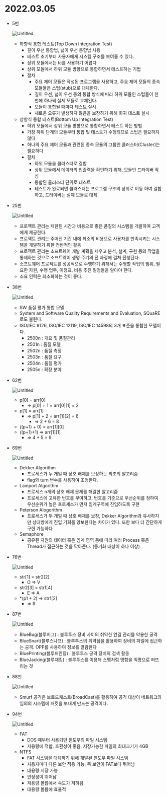# 2022.03.05

- 5번
    
    ![Untitled](2022%2003%2005%20e9bc204a37ad42db8960cae514e4bbe8/Untitled.png)
    
    - 하향식 통합 테스트(Top Down Integration Test)
        - 깊이 우선 통합법, 넓이 우선 통합법 사용
        - 테스트 초기부터 사용자에게 시스템 구조를 보여줄 수 있다.
        - 상위 모듈에서는 tc를 사용하기 어렵다
        - 상위 모듈에서 하위 모듈 방향으로 통합하면서 테스트하는 기법
        - 절차
            - 주요 제어 모듈은 작성된 프로그램을 사용하고, 주요 제어 모듈의 종속 모듈들은 스텁(stub)으로 대체한다.
            - 깊이 우선, 넓이 우선 등의 통합 방식에 따라 하위 모듈인 스텁들이 한 번에 하나씩 실제 모듈로 교체된다.
            - 모듈이 통합될 때마다 테스트 실시
            - 새로운 오류가 발생하지 않음을 보장하기 위해 회귀 테스트 실시
    - 상향식 통합 테스트(Bottom Up Integration Test)
        - 하위 모듈에서 상위 모듈 방향으로 통합하면서 테스트 하는 방법
        - 가장 하위 단계의 모듈부터 통합 및 테스트가 수행되므로 스텁은 필요하지 않다
        - 하나의 주요 제어 모듈과 관련된 종속 모듈의 그룹인 클러스터(Cluster)는 필요하다
        - 절차
            - 하위 모듈을 클러스터로 결합
            - 상위 모듈에서 데이터의 입출력을 확인하기 위해, 모듈인 드라이버 작성
            - 통합된 클러스터 단위로 테스트
            - 테스트가 완료되면 클러스터는 프로그램 구조의 상위로 이동 하여 결합하고, 드라이버는 실제 모듈로 대체
- 25번
    
    ![Untitled](2022%2003%2005%20e9bc204a37ad42db8960cae514e4bbe8/Untitled%201.png)
    
    - 프로젝트 관리는 제한된 시간과 비용으로 좋은 품질의 시스템을 개발하여 고객에게 제공한다.
    - 프로젝트 관리는 주어진 기간 내에 최소의 비용으로 사용자를 만족시키는 시스템을 개발하기 위한 전반적인 활동
    - 프로젝트 관리는 소프트웨어 개발 계획을 세우고 분석, 설계, 구현 등의 작업을 통제하는 것으로 소프트웨어 생명 주기의 전 과정에 걸쳐 진행된다.
    - 소프트웨어 프로젝트를 성공적으로 수행하기 위해서는 수행할 작업의 범위, 필요한 자원, 수행 업무, 이정표, 비용 추진 일정들을 알아야 한다.
    - 소요 인력은 최소화하는 것이 좋다.
- 38번
    
    ![Untitled](2022%2003%2005%20e9bc204a37ad42db8960cae514e4bbe8/Untitled%202.png)
    
    - SW 품질 평가 통합 모델
    - System and Software Quality Requirements and Evaluation, SQuaRE로도 불린다.
    - ISO/IEC 9126, ISO/IEC 12119, ISO/IEC 14598의 3개 표준을 통합한 모델이다.
        - 2500n : 개요 및 품질관리
        - 2501n : 품질 모델
        - 2502n : 품질 측정
        - 2503n : 품질 요구
        - 2504n : 품질 평가
        - 2505n : 확장 분야
- 62번
    
    ![Untitled](2022%2003%2005%20e9bc204a37ad42db8960cae514e4bbe8/Untitled%203.png)
    
    - p[0] = arr[0]
        - ⇒ p[0] + 1 = arr[0][1] = 2
    - p[1] = arr[1]
        - ⇒ p[1] + 2 = arr[1][2] = 6
            - ⇒ 2 + 6 = 8
    - *(*(p+1) + 0) = arr[1][0]
    - *(*(p+1)+1) ⇒ arr[1][1]
        - ⇒ 4 + 5 = 9
- 69번
    
    ![Untitled](2022%2003%2005%20e9bc204a37ad42db8960cae514e4bbe8/Untitled%204.png)
    
    - Dekker Algorithm
        - 프로세스가 두 개일 때 상호 배제를 보장하는 최초의 알고리즘
        - flag와 turn 변수를 사용하여 조정한다.
    - Lamport Algorithm
        - 프로세스 n개의 상호 배제 문제를 해결한 알고리즘
        - 프로세스에 고유한 번호를 부여하고, 번호를 기준으로 우선순위를 정하여 우선순위가 높은 프로세스가 먼저 임계구역에 진입하도록 구현
    - Peterson Alogorithm
        - 프로세스가 두 개일 때 상호 배제를 보장, Dekker Algorithm과 유사하지만 상대방에게 진입 기회를 양보한다는 차이가 있다. 또한 보다 더 간단하게 구현 가능하다
    - Semaphore
        - 공유된 자원의 데이터 혹은 임계 영역 등에 따라 여러 Process 혹은 Thread가 접근하는 것을 막아준다. (동기화 대상이 하나 이상)
- 76번
    
    ![Untitled](2022%2003%2005%20e9bc204a37ad42db8960cae514e4bbe8/Untitled%205.png)
    
    - str[1] = str2[2]
        - O ⇒ V
    - str2[3] = str1[4]
        - E ⇒ A
    - *(p1 + 2) ⇒ str1[2]
        - ⇒ R
- 87번
    
    ![Untitled](2022%2003%2005%20e9bc204a37ad42db8960cae514e4bbe8/Untitled%206.png)
    
    - BlueBug(블루버그) : 블루투스 장비 사이의 취약한 연결 관리를 악용한 공격
    - BlueSnart(블루스나프) : 블루투스의 취약점을 활용하여 장비의 파일에 접근하는 공격. OPP를 사용하여 정보를 열람한다
    - BluePrinting(블루프린팅) : 블루투스 공격 장치의 검색 활동
    - BlueJacking(블루재킹) : 블루투스를 이용해 스팸처럼 명함을 익명으로 퍼뜨리는 것
- 88번
    
    ![Untitled](2022%2003%2005%20e9bc204a37ad42db8960cae514e4bbe8/Untitled%207.png)
    
    - Smurf 공격은 브로드캐스트(BroadCast)를 활용하여 공격 대상이 네트워크의 임의의 시스템에 패킷을 보내게 만드는 공격이다.
- 94번
    
    ![Untitled](2022%2003%2005%20e9bc204a37ad42db8960cae514e4bbe8/Untitled%208.png)
    
    - FAT
        - DOS 때부터 사용되던 윈도우의 파일 시스템
        - 저용량에 적합, 호환성이 좋음, 저장가능한 파일의 최대크기가 4GB
    - NTFS
        - FAT 시스템을 대체하기 위해 개발된 윈도우 파일 시스템
        - 사용자마다 다른 보안 적용 가능, 즉 보안이 FAT보다 뛰어남
        - 대용량 저장 가능
        - 안정성이 뛰어남
        - 저용량 볼륨에서 속도가 저하됨.
        - 대용량 볼륨에 효율적